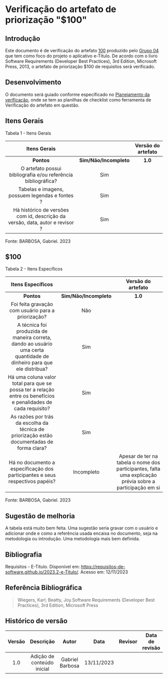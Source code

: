 # **Verificação do artefato de priorização "$100"**

## **Introdução**

Este documento é de verificação do artefato [100](https://github.com/Requisitos-de-Software/2023.2-e-Titulo/blob/main/docs/elicitacao/priorizacao/%24100.md) produzido pelo [Grupo 04](https://github.com/Requisitos-de-Software/2023.2-e-Titulo) que tem como foco do projeto o aplicativo e-Título. De acordo com o livro Software Requirements (Developer Best Practices), 3rd Edition, Microsoft Press, 2013, o artefato de priorização $100 de requisitos será verificado.


## **Desenvolvimento**

O documento será guiado conforme especificado no [Planejamento da verificação](https://requisitos-de-software.github.io/2023.2-BRBMobilidade/Verifica%C3%A7%C3%A3o/01-planejamento-verificacao-grupo4/), onde se tem as planilhas de checklist como ferramenta de Verificação do artefato em questão.


## **Itens Gerais**

Tabela 1 - Itens Gerais

| Itens Gerais |      |    Versão do artefato |
| :------:   | :----: | :-----: |
|    **Pontos**    | **Sim/Não/Incompleto**  |    **1.0**    |
| O artefato possui bibliografia e/ou referência bibliográfica? |    Sim   |     |
| Tabelas e imagens, possuem legendas e fontes ? |  Sim    |        |
| Há histórico de versões com id, descrição da versão, data, autor e revisor ?  |  Sim  |

Fonte: BARBOSA, Gabriel. 2023

## **$100**

Tabela 2 - Itens Específicos

| Itens Específicos |      |    Versão do artefato |
| :------:   | :----: | :-----: |
|    **Pontos**    | **Sim/Não/Incompleto**  |    **1.0**    |
| Foi feita gravação com usuário para a priorização? |    Não   |     |
| A técnica foi produzida de maneira correta, dando ao usuário uma certa quantidade de dinheiro para que ele distribua? |  Sim    |        |
| Há uma coluna valor total para que se possa ter a relação entre os benefícios e penalidades de cada requisito?  |  Sim  |
| As razões por trás da escolha da técnica de priorização estão documentadas de forma clara? | Sim |    |
| Há no documento a especificação dos participantes e seus respectivos papéis?  |  Incompleto | Apesar de ter na tabela o nome dos participantes, falta uma explicação prévia sobre a participação em si |


Fonte: BARBOSA, Gabriel. 2023

## **Sugestão de melhoria**

A tabela está muito bem feita. Uma sugestão seria gravar com o usuário e adicionar onde e como a referência usada encaixa no documento, seja na metodologia ou introdução. Uma metodologia mais bem definida.

## **Bibliografia**

Requisitos - E-Título. Disponível em: https://requisitos-de-software.github.io/2023.2-e-Titulo/. Acesso em: 12/11/2023

## **Referência Bibliográfica**

> Wiegers, Karl; Beatty, Joy.Software Requirements (Developer Best Practices), 3rd Edition, Microsoft Press

## **Histórico de versão**


| Versão |          Descrição              |     Autor      |      Data      |   Revisor     |    Data de revisão    |  
|:------:|:-------------------------------:|:--------------:|:--------------:|:-------------:|:---------------------:|
|  1.0   | Adição de conteúdo inicial          | Gabriel Barbosa          | 13/11/2023   |              |                       |